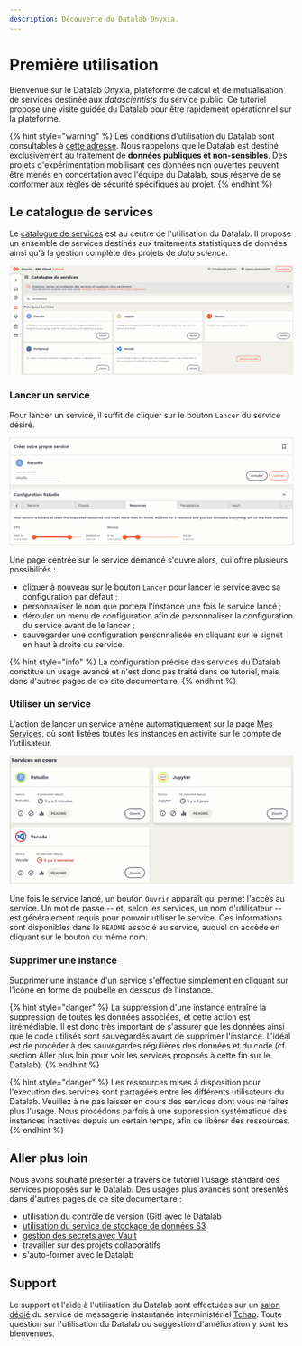 ```yaml
---
description: Découverte du Datalab Onyxia.
---
```


# Première utilisation

Bienvenue sur le Datalab Onyxia, plateforme de calcul et de mutualisation de services destinée aux _datascientists_ du service public. Ce tutoriel propose une visite guidée du Datalab pour être rapidement opérationnel sur la plateforme.

{% hint style="warning" %}
Les conditions d'utilisation du Datalab sont consultables à [cette adresse](https://sspcloud.fr/tos\_fr.md). Nous rappelons que le Datalab est destiné exclusivement au traitement de **données publiques et non-sensibles**. Des projets d'expérimentation mobilisant des données non ouvertes peuvent être menés en concertation avec l'équipe du Datalab, sous réserve de se conformer aux règles de sécurité spécifiques au projet.
{% endhint %}

## Le catalogue de services

Le [catalogue de services](https://datalab.sspcloud.fr/catalog/inseefrlab-helm-charts-datascience) est au centre de l'utilisation du Datalab. Il propose un ensemble de services destinés aux traitements statistiques de données ainsi qu'à la gestion complète des projets de _data science_.

![](<../../.gitbook/assets/Screenshot from 2021-11-14 15-03-50.png>)

### Lancer un service

Pour lancer un service, il suffit de cliquer sur le bouton `Lancer` du service désiré.&#x20;

![Illustration des options de configuration d'un service avec RStudio](<../../.gitbook/assets/Screenshot from 2021-11-14 15-09-30.png>)

Une page centrée sur le service demandé s'ouvre alors, qui offre plusieurs possibilités :&#x20;

* cliquer à nouveau sur le bouton `Lancer` pour lancer le service avec sa configuration par défaut ;
* personnaliser le nom que portera l'instance une fois le service lancé ;
* dérouler un menu de configuration afin de personnaliser la configuration du service avant de le lancer ;&#x20;
* sauvegarder une configuration personnalisée en cliquant sur le signet en haut à droite du service.

{% hint style="info" %}
La configuration précise des services du Datalab constitue un usage avancé et n'est donc pas traité dans ce tutoriel, mais dans d'autres pages de ce site documentaire.
{% endhint %}

### Utiliser un service

L'action de lancer un service amène automatiquement sur la page [Mes Services](https://datalab.sspcloud.fr/my-services), où sont listées toutes les instances en activité sur le compte de l'utilisateur.

![Instances en activité de services du Datalab](<../../.gitbook/assets/Screenshot from 2021-11-14 15-26-15.png>)

Une fois le service lancé, un bouton `Ouvrir` apparaît qui permet l'accès au service. Un mot de passe -- et, selon les services, un nom d'utilisateur -- est généralement requis pour pouvoir utiliser le service. Ces informations sont disponibles dans le `README` associé au service, auquel on accède en cliquant sur le bouton du même nom.&#x20;

### Supprimer une instance

Supprimer une instance d'un service s'effectue simplement en cliquant sur l'icône en forme de poubelle en dessous de l'instance.

{% hint style="danger" %}
La suppression d'une instance entraîne la suppression de toutes les données associées, et cette action est irrémédiable. Il est donc très important de s'assurer que les données ainsi que le code utilisés sont sauvegardés avant de supprimer l'instance. L'idéal est de procéder à des sauvegardes régulières des données et du code (cf. section Aller plus loin pour voir les services proposés à cette fin sur le Datalab).
{% endhint %}

{% hint style="danger" %}
Les ressources mises à disposition pour l'execution des services sont partagées entre les différents utilisateurs du Datalab. Veuillez à ne pas laisser en cours des services dont vous ne faites plus l'usage. Nous procédons parfois à une suppression systématique des instances inactives depuis un certain temps, afin de libérer des ressources.
{% endhint %}

## Aller plus loin

Nous avons souhaité présenter à travers ce tutoriel l'usage standard des services proposés sur le Datalab. Des usages plus avancés sont présentés dans d'autres pages de ce site documentaire :&#x20;

* utilisation du contrôle de version (Git) avec le Datalab
* [utilisation du service de stockage de données S3](https://docs.sspcloud.fr/onyxia-guide/importer-des-donnees)
* [gestion des secrets avec Vault](https://docs.sspcloud.fr/onyxia-guide/utiliser-des-variables-denvironnement)
* travailler sur des projets collaboratifs
* s'auto-former avec le Datalab

## Support

Le support et l'aide à l'utilisation du Datalab sont effectuées sur un [salon dédié](https://matrix.to/#/#SSPCloudXDpAw6v:agent.finances.tchap.gouv.fr) du service de messagerie instantanée interministériel [Tchap](https://www.tchap.gouv.fr). Toute question sur l'utilisation du Datalab ou suggestion d'amélioration y sont les bienvenues.
